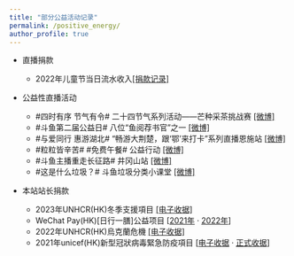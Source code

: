 ```yaml
---
title: "部分公益活动记录"
permalink: /positive_energy/
author_profile: true
---
```


* 直播捐款

  * 2022年儿童节当日流水收入[[捐款记录]](/images/donate/20220601.jpg)

* 公益性直播活动

  * #四时有序 节气有令# 二十四节气系列活动——芒种采茶挑战赛 [[微博]](https://weibo.com/6337194707/KiCoLwhqr)
  * #斗鱼第二届公益日# 八位“鱼阅荐书官”之一 [[微博]](https://weibo.com/3982726153/KcI5AD4Lt)
  * #与爱同行 惠游湖北# “畅游大荆楚，跟‘鄂’来打卡”系列直播恩施站 [[微博]](https://weibo.com/6337194707/JqZECf4CO)
  * #粒粒皆辛苦# #免费午餐# 公益行动 [[微博]](https://weibo.com/6337194707/JoxKUiq0N)
  * #斗鱼主播重走长征路# 井冈山站 [[微博]](https://weibo.com/3982726153/JjGkeFrHy)
  * #这是什么垃圾？# 斗鱼垃圾分类小课堂 [[微博]](https://weibo.com/3982726153/HCHEH61h5)

* 本站站长捐款

  * 2023年UNHCR(HK)冬季支援項目 [[电子收据]](/images/donate/UNHCR23.png)
  * WeChat Pay(HK)[日行一膳]公益项目 [[2021年](/images/donate/wechat-pay.jpg) · [2022年](/images/donate/Wechat-Pay2.png)]
  * 2022年UNHCR(HK)烏克蘭危機 [[电子收据]](/images/donate/UNHCR22.png)
  * 2021年unicef(HK)新型冠狀病毒緊急防疫項目 [[电子收据](/images/donate/my-record-1.png) · [正式收据](/images/donate/my-record-2.png)]
